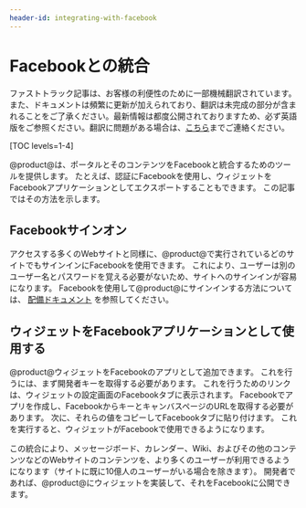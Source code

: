 ```yaml
---
header-id: integrating-with-facebook
---
```


# Facebookとの統合

<p class="alert alert-info"><span class="wysiwyg-color-blue120">ファストトラック記事は、お客様の利便性のために一部機械翻訳されています。また、ドキュメントは頻繁に更新が加えられており、翻訳は未完成の部分が含まれることをご了承ください。最新情報は都度公開されておりますため、必ず英語版をご参照ください。翻訳に問題がある場合は、<a href="mailto:support-content-jp@liferay.com">こちら</a>までご連絡ください。</span></p>

[TOC levels=1-4]

@product@は、ポータルとそのコンテンツをFacebookと統合するためのツールを提供します。 たとえば、認証にFacebookを使用し、ウィジェットをFacebookアプリケーションとしてエクスポートすることもできます。 この記事ではその方法を示します。

## Facebookサインオン

アクセスする多くのWebサイトと同様に、@product@で実行されているどのサイトでもサインインにFacebookを使用できます。 これにより、ユーザーは別のユーザー名とパスワードを覚える必要がないため、サイトへのサインインが容易になります。 Facebookを使用して@product@にサインインする方法については、 [配備ドキュメント](/docs/7-1/deploy/-/knowledge_base/d/facebook-connect-single-sign-on-authentication) を参照してください。

## ウィジェットをFacebookアプリケーションとして使用する

@product@ウィジェットをFacebookのアプリとして追加できます。 これを行うには、まず開発者キーを取得する必要があります。 これを行うためのリンクは、ウィジェットの設定画面のFacebookタブに表示されます。 Facebookでアプリを作成し、FacebookからキーとキャンバスページのURLを取得する必要があります。 次に、それらの値をコピーしてFacebookタブに貼り付けます。 これを実行すると、ウィジェットがFacebookで使用できるようになります。

この統合により、メッセージボード、カレンダー、Wiki、およびその他のコンテンツなどのWebサイトのコンテンツを、より多くのユーザーが利用できるようになります（サイトに既に10億人のユーザーがいる場合を除きます）。 開発者であれば、@product@にウィジェットを実装して、それをFacebookに公開できます。
